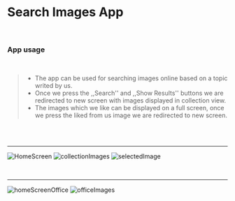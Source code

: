 # Search Images App

</br>

### App usage

</br>

> - The app can be used for searching images online based on a topic writed by us.
> - Once we press the ,,Search'' and ,,Show Results'' buttons we are redirected to new screen with images displayed in collection view.
> - The images which we like can be displayed on a full screen, once we press the liked from us image we are redirected to new screen.

</br>



</br>

---

![HomeScreen](https://user-images.githubusercontent.com/67967349/140116083-6a9a7a05-133a-4e15-b20e-7c9b1b72efa5.jpg)
![collectionImages](https://user-images.githubusercontent.com/67967349/140105046-50195df3-1980-4f31-82da-f833efb2d6ad.jpg)
![selectedImage](https://user-images.githubusercontent.com/67967349/140482159-746a159c-4238-46e2-b220-d5b6b64c62f5.jpg)

</br>

---

![homeScreenOffice](https://user-images.githubusercontent.com/67967349/140482271-dbc71511-f88f-4b60-ac90-13ae577e6367.jpg)
![officeImages](https://user-images.githubusercontent.com/67967349/140482380-d51bca45-e3b2-4a15-aafc-c55918654007.jpg)







